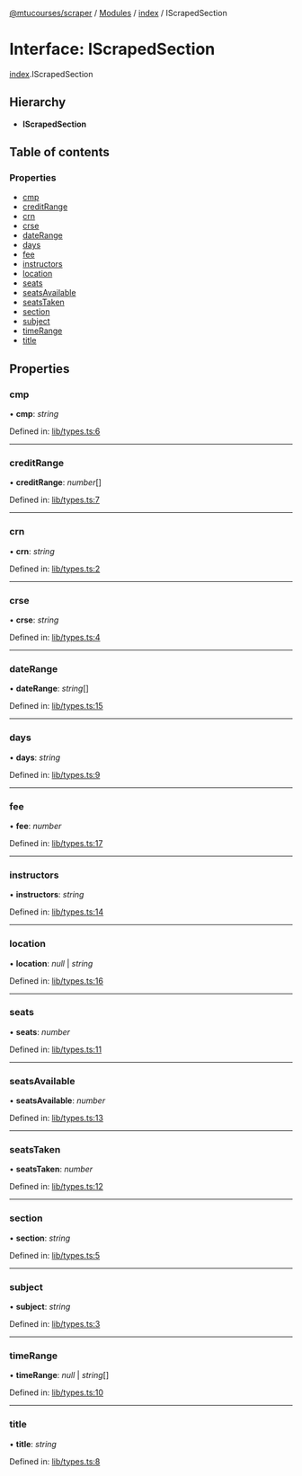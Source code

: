 [@mtucourses/scraper](../README.md) / [Modules](../modules.md) / [index](../modules/index.md) / IScrapedSection

# Interface: IScrapedSection

[index](../modules/index.md).IScrapedSection

## Hierarchy

* **IScrapedSection**

## Table of contents

### Properties

- [cmp](index.iscrapedsection.md#cmp)
- [creditRange](index.iscrapedsection.md#creditrange)
- [crn](index.iscrapedsection.md#crn)
- [crse](index.iscrapedsection.md#crse)
- [dateRange](index.iscrapedsection.md#daterange)
- [days](index.iscrapedsection.md#days)
- [fee](index.iscrapedsection.md#fee)
- [instructors](index.iscrapedsection.md#instructors)
- [location](index.iscrapedsection.md#location)
- [seats](index.iscrapedsection.md#seats)
- [seatsAvailable](index.iscrapedsection.md#seatsavailable)
- [seatsTaken](index.iscrapedsection.md#seatstaken)
- [section](index.iscrapedsection.md#section)
- [subject](index.iscrapedsection.md#subject)
- [timeRange](index.iscrapedsection.md#timerange)
- [title](index.iscrapedsection.md#title)

## Properties

### cmp

• **cmp**: *string*

Defined in: [lib/types.ts:6](https://github.com/Michigan-Tech-Courses/scrapper/blob/5f86e59/src/lib/types.ts#L6)

___

### creditRange

• **creditRange**: *number*[]

Defined in: [lib/types.ts:7](https://github.com/Michigan-Tech-Courses/scrapper/blob/5f86e59/src/lib/types.ts#L7)

___

### crn

• **crn**: *string*

Defined in: [lib/types.ts:2](https://github.com/Michigan-Tech-Courses/scrapper/blob/5f86e59/src/lib/types.ts#L2)

___

### crse

• **crse**: *string*

Defined in: [lib/types.ts:4](https://github.com/Michigan-Tech-Courses/scrapper/blob/5f86e59/src/lib/types.ts#L4)

___

### dateRange

• **dateRange**: *string*[]

Defined in: [lib/types.ts:15](https://github.com/Michigan-Tech-Courses/scrapper/blob/5f86e59/src/lib/types.ts#L15)

___

### days

• **days**: *string*

Defined in: [lib/types.ts:9](https://github.com/Michigan-Tech-Courses/scrapper/blob/5f86e59/src/lib/types.ts#L9)

___

### fee

• **fee**: *number*

Defined in: [lib/types.ts:17](https://github.com/Michigan-Tech-Courses/scrapper/blob/5f86e59/src/lib/types.ts#L17)

___

### instructors

• **instructors**: *string*

Defined in: [lib/types.ts:14](https://github.com/Michigan-Tech-Courses/scrapper/blob/5f86e59/src/lib/types.ts#L14)

___

### location

• **location**: *null* \| *string*

Defined in: [lib/types.ts:16](https://github.com/Michigan-Tech-Courses/scrapper/blob/5f86e59/src/lib/types.ts#L16)

___

### seats

• **seats**: *number*

Defined in: [lib/types.ts:11](https://github.com/Michigan-Tech-Courses/scrapper/blob/5f86e59/src/lib/types.ts#L11)

___

### seatsAvailable

• **seatsAvailable**: *number*

Defined in: [lib/types.ts:13](https://github.com/Michigan-Tech-Courses/scrapper/blob/5f86e59/src/lib/types.ts#L13)

___

### seatsTaken

• **seatsTaken**: *number*

Defined in: [lib/types.ts:12](https://github.com/Michigan-Tech-Courses/scrapper/blob/5f86e59/src/lib/types.ts#L12)

___

### section

• **section**: *string*

Defined in: [lib/types.ts:5](https://github.com/Michigan-Tech-Courses/scrapper/blob/5f86e59/src/lib/types.ts#L5)

___

### subject

• **subject**: *string*

Defined in: [lib/types.ts:3](https://github.com/Michigan-Tech-Courses/scrapper/blob/5f86e59/src/lib/types.ts#L3)

___

### timeRange

• **timeRange**: *null* \| *string*[]

Defined in: [lib/types.ts:10](https://github.com/Michigan-Tech-Courses/scrapper/blob/5f86e59/src/lib/types.ts#L10)

___

### title

• **title**: *string*

Defined in: [lib/types.ts:8](https://github.com/Michigan-Tech-Courses/scrapper/blob/5f86e59/src/lib/types.ts#L8)
